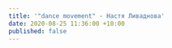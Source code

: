 ```yaml
---
title: '"dance movement" - Настя Ливаднова'
date: 2020-08-25 11:36:00 +10:00
published: false
---
```


